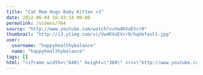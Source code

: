 ```yaml
---
title: "Cat Mom Hugs Baby Kitten <3"
date: 2012-06-04 16:43:14 00:00
permalink: /videos/764
source: "http://www.youtube.com/watch?v=Vw4KVoEVcr0"
thumbnail: "http://i3.ytimg.com/vi/Vw4KVoEVcr0/hqdefault.jpg"
user:
  username: "happyhealthybalance"
  name: "happyhealthybalance"
tags: []
html: "<iframe width=\"640\" height=\"360\" src=\"http://www.youtube.com/embed/Vw4KVoEVcr0?wmode=transparent&fs=1&feature=oembed\" frameborder=\"0\" allowfullscreen></iframe>"
---
```


